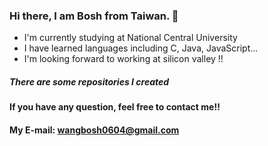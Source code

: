 ### Hi there, I am Bosh from Taiwan. 👋

- I'm currently studying at National Central University
- I have learned languages including C, Java, JavaScript...
- I'm looking forward to working at silicon valley !!

##### There are some repositories I created
**If you have any question, feel free to contact me!!**

#### My E-mail: wangbosh0604@gmail.com
